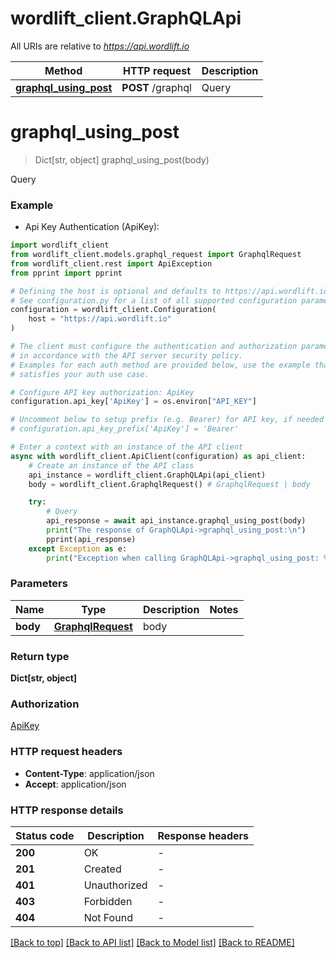 # wordlift_client.GraphQLApi

All URIs are relative to *https://api.wordlift.io*

Method | HTTP request | Description
------------- | ------------- | -------------
[**graphql_using_post**](GraphQLApi.md#graphql_using_post) | **POST** /graphql | Query


# **graphql_using_post**
> Dict[str, object] graphql_using_post(body)

Query

### Example

* Api Key Authentication (ApiKey):

```python
import wordlift_client
from wordlift_client.models.graphql_request import GraphqlRequest
from wordlift_client.rest import ApiException
from pprint import pprint

# Defining the host is optional and defaults to https://api.wordlift.io
# See configuration.py for a list of all supported configuration parameters.
configuration = wordlift_client.Configuration(
    host = "https://api.wordlift.io"
)

# The client must configure the authentication and authorization parameters
# in accordance with the API server security policy.
# Examples for each auth method are provided below, use the example that
# satisfies your auth use case.

# Configure API key authorization: ApiKey
configuration.api_key['ApiKey'] = os.environ["API_KEY"]

# Uncomment below to setup prefix (e.g. Bearer) for API key, if needed
# configuration.api_key_prefix['ApiKey'] = 'Bearer'

# Enter a context with an instance of the API client
async with wordlift_client.ApiClient(configuration) as api_client:
    # Create an instance of the API class
    api_instance = wordlift_client.GraphQLApi(api_client)
    body = wordlift_client.GraphqlRequest() # GraphqlRequest | body

    try:
        # Query
        api_response = await api_instance.graphql_using_post(body)
        print("The response of GraphQLApi->graphql_using_post:\n")
        pprint(api_response)
    except Exception as e:
        print("Exception when calling GraphQLApi->graphql_using_post: %s\n" % e)
```



### Parameters


Name | Type | Description  | Notes
------------- | ------------- | ------------- | -------------
 **body** | [**GraphqlRequest**](GraphqlRequest.md)| body | 

### Return type

**Dict[str, object]**

### Authorization

[ApiKey](../README.md#ApiKey)

### HTTP request headers

 - **Content-Type**: application/json
 - **Accept**: application/json

### HTTP response details

| Status code | Description | Response headers |
|-------------|-------------|------------------|
**200** | OK |  -  |
**201** | Created |  -  |
**401** | Unauthorized |  -  |
**403** | Forbidden |  -  |
**404** | Not Found |  -  |

[[Back to top]](#) [[Back to API list]](../README.md#documentation-for-api-endpoints) [[Back to Model list]](../README.md#documentation-for-models) [[Back to README]](../README.md)

